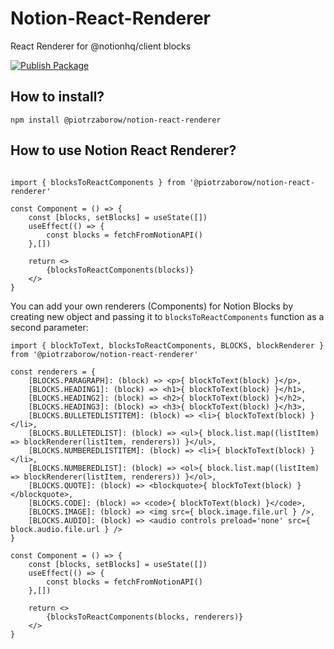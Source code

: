 # Notion-React-Renderer

React Renderer for @notionhq/client blocks

[![Publish Package](https://github.com/piotrzaborow/notion-react-renderer/actions/workflows/npm-publish.yml/badge.svg?branch=main)](https://github.com/piotrzaborow/notion-react-renderer/actions/workflows/npm-publish.yml)

## How to install?

```
npm install @piotrzaborow/notion-react-renderer
```

## How to use Notion React Renderer?

```

import { blocksToReactComponents } from '@piotrzaborow/notion-react-renderer'

const Component = () => {
    const [blocks, setBlocks] = useState([])
    useEffect(() => {
        const blocks = fetchFromNotionAPI()
    },[])

    return <>
        {blocksToReactComponents(blocks)}
    </>
}
```

You can add your own renderers (Components) for Notion Blocks by creating new object and passing it to `blocksToReactComponents` function as a second parameter:

```
import { blockToText, blocksToReactComponents, BLOCKS, blockRenderer } from '@piotrzaborow/notion-react-renderer'

const renderers = {
    [BLOCKS.PARAGRAPH]: (block) => <p>{ blockToText(block) }</p>,
    [BLOCKS.HEADING1]: (block) => <h1>{ blockToText(block) }</h1>,
    [BLOCKS.HEADING2]: (block) => <h2>{ blockToText(block) }</h2>,
    [BLOCKS.HEADING3]: (block) => <h3>{ blockToText(block) }</h3>,
    [BLOCKS.BULLETEDLISTITEM]: (block) => <li>{ blockToText(block) }</li>,
    [BLOCKS.BULLETEDLIST]: (block) => <ul>{ block.list.map((listItem) => blockRenderer(listItem, renderers)) }</ul>,
    [BLOCKS.NUMBEREDLISTITEM]: (block) => <li>{ blockToText(block) }</li>,
    [BLOCKS.NUMBEREDLIST]: (block) => <ol>{ block.list.map((listItem) => blockRenderer(listItem, renderers)) }</ol>,
    [BLOCKS.QUOTE]: (block) => <blockquote>{ blockToText(block) }</blockquote>,
    [BLOCKS.CODE]: (block) => <code>{ blockToText(block) }</code>,
    [BLOCKS.IMAGE]: (block) => <img src={ block.image.file.url } />,
    [BLOCKS.AUDIO]: (block) => <audio controls preload='none' src={ block.audio.file.url } />
}

const Component = () => {
    const [blocks, setBlocks] = useState([])
    useEffect(() => {
        const blocks = fetchFromNotionAPI()
    },[])

    return <>
        {blocksToReactComponents(blocks, renderers)}
    </>
}

```
